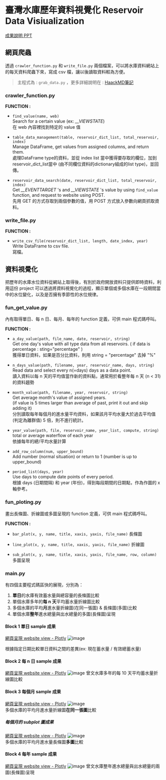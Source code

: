 # 臺灣水庫歷年資料視覺化 Reservoir Data Visiualization
[成果說明 PPT](https://drive.google.com/drive/folders/196guVduKk8WaOCXxMpmbkQN3FJhBzKoh?usp=sharing)

## 網頁爬蟲  
透過 `crawler_function.py` 和 `write_file.py` 兩個檔案，可以將水庫資料網站上的每天資料爬蟲下來，寫成 csv 檔，讓以後讀取資料較為方便。  
> 主程式為 : `grab_data.py` ，更多詳細說明在 : [HaackMD筆記](https://hackmd.io/s/r14Ut5bFE)  


### crawler_function.py  
**FUNCTION :**
- `find_value(name, web)`  
Search for a certain value (ex: *__VIEWSTATE*)  
在 web 內容裡找到特定的 value 值  

- `table_data_management(table, reservoir_dict_list, total_reservoir, index)`  
Manage DataFrame, get values from assigned columns, and return them.  
處理DataFrame type的資料，並從 index list 當中獲得要存取的欄位，加到reservoir_dict_list當中 
(由不同欄位資料的dictionary組成的list type)，並回傳。

- `reservoir_data_search(date, reservoir_dict_list, total_reservoir, index)`  
Get *__EVENTTARGET* 's and *__VIEWSTATE* 's value by using `find_value` function, and request to website using POST.  
先用 GET 的方式存取到兩個參數的值，用 POST 方式放入參數向網頁抓取資料。  

### write_file.py  
**FUNCTION :**
- `write_csv_file(reservoir_dict_list, length, date_index, year)`  
Write DataFrame to csv file.  
寫檔。  

## 資料視覺化  
把歷年的水庫水位資料從網站上取得後，有別於政府開放資料只提供即時資料，利用這份 project 可以透過將資料視覺化的過程，顯示單個或多個水庫在一段期間當中的水位變化，以及是否擁有季節性的水位規律。  

### fun_get_value.py
內有取得單日、每 n 日、每月、每年的 function 定義，可供 main 程式碼呼叫。  

**FUNCTION :**
- `a_day_value(path, file_name, date, reservoir, string)`  
Get one day's value with all type data from all reservoirs. ( if data is percentage : sting="percentage" )  
獲得單日資料，如果是百分比資料，則用 string = "percentage" 去掉 "%"  

- `n_days_value(path, filename, year, reservoir_name, days, string)`  
Read data and select every n(=days) days as a data point.  
讀入資料以每 n 天的平均值當作新的資料點，通常用於看整年每 n 天 (n < 31) 的資料趨勢  

- `month_value(path, filename, year, reservoir, string)`  
Get average month's value of assigned years.  
(if value is 5 times larger than average of past, print it out and skip adding it)  
分別讀取每年每個月的進水量平均資料，如果該月平均水量大於過去平均值 (判定為離群值) 5 倍，則不進行統計。  

- `year_value(path, file, reservoir_name, year_list, compute, string)`  
total or average waterflow of each year  
依據每年的總/平均水量計算

- `add_row_column(num, upper_bound)`  
Add number (normal situation) or return to 1 (number is up to upper_bound)  

- `period_list(days, year)`  
Use days to compute date points of every period.  
根據 days (日期間隔) 和 year (年份)，得到每段期間的日期點，作為作圖的 x 軸參考。  

### fun_ploting.py  
畫出長條圖、折線圖或多圖呈現的 function 定義，可供 main 程式碼呼叫。  

**FUNCTION :**
- `bar_plot(x, y, name, title, xaxis, yaxis, file_name)` 長條圖  

- `line_plot(x, y, name, title, xaxis, yaxis, file_name)` 折線圖  

- `sub_plot(x, y, name, title, xaxis, yaxis, file_name, row, column)` 多圖呈現  


### main.py
有四個主要程式碼區快的展現，分別為：

1. **單日**的水庫有效蓄水量與總容量的長條圖比較  
2. 單個水庫多年的**每 n 天**平均蓄水量折線圖比較
3. 多個水庫的平均**月**進水量折線圖(在同一張圖) & 長條圖(多圖)比較  
4. 單個水庫**整年**進水總量與出水總量的多圖(長條圖)呈現  

#### Block 1 單日 sample 成果  
[網頁呈現 website view - Plotly](https://swboezezb8hx4zw2kranbq-on.drv.tw/Reservoir/Bar%20Plot-1.html)
![image](https://github.com/hsiaoping-zhang/Reservoir_DataVisiualization/blob/master/example_graph%20%E5%9C%96%E8%A1%A8/bar_plot(a%20day).png)

根據指定日期比較單日資料之間的差異(ex: 現在蓄水量 / 有效總蓄水量)

#### Block 2 每 n 日 sample 成果  
[網頁呈現 website view - Plotly](https://swboezezb8hx4zw2kranbq-on.drv.tw/Reservoir/Line%20Plot-1.html)
![image](https://github.com/hsiaoping-zhang/Reservoir_DataVisiualization/blob/master/example_graph%20%E5%9C%96%E8%A1%A8/line_plot(n%20days).png)
曾文水庫多年的每 10 天平均蓄水量折線圖比較  

#### Block 3 每個月 sample 成果  
[網頁呈現 website view - Plotly](https://swboezezb8hx4zw2kranbq-on.drv.tw/Reservoir/Line%20Plot-2.html)
![image](https://github.com/hsiaoping-zhang/Reservoir_DataVisiualization/blob/master/example_graph%20%E5%9C%96%E8%A1%A8/line_plot(month).png)  
多個水庫的平均月進水量折線圖**在同一張圖**比較  

##### 每個月的 subplot 圖成果  
[網頁呈現 website view - Plotly](https://swboezezb8hx4zw2kranbq-on.drv.tw/Reservoir/SubPlot-1.html)
![image](https://github.com/hsiaoping-zhang/Reservoir_DataVisiualization/blob/master/example_graph%20%E5%9C%96%E8%A1%A8/subplots(month).png)  
多個水庫的平均月進水量長條圖**多圖**比較  

#### Block 4 每年 sample 成果  
[網頁呈現 website view - Plotly](https://swboezezb8hx4zw2kranbq-on.drv.tw/Reservoir/Subplot-2.html)
![image](https://github.com/hsiaoping-zhang/Reservoir_DataVisiualization/blob/master/example_graph%20%E5%9C%96%E8%A1%A8/subplots(year).png)
曾文水庫整年進水總量與出水總量的兩圖(長條圖)呈現  
